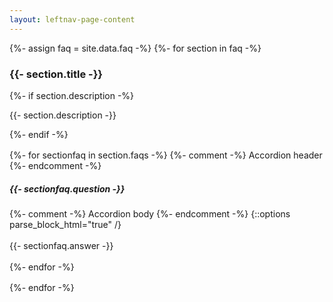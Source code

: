 ```yaml
---
layout: leftnav-page-content
---
```


{%- assign faq = site.data.faq -%}
{%- for section in faq -%}
	<h3>{{- section.title -}}</h3>
	{%- if section.description -%}
		<p>{{- section.description -}}</p>
	{%- endif -%}
	<div style="margin-top:1rem;margin-bottom:1rem;">
		{%- for sectionfaq in section.faqs -%}
		{%- comment -%} Accordion header {%- endcomment -%}
		<div class="col is-large bp-accordion-header padding has-icons-right field has-addons is-marginless">
			<div class="col is-expanded is-fullwidth is-paddingless">
				<h5 class="has-text-grey-dark is-marginless"><b style="cursor:default;">{{- sectionfaq.question -}}</b></h5>
			</div>
			<span class="sgds-icon sgds-icon-plus is-size-4 bp-accordion-button"></span>
		</div>
		{%- comment -%} Accordion body {%- endcomment -%}
		{::options parse_block_html="true" /}
		<div id="accordion-body-{% increment counter %}" class="col padding bp-accordion-body">
			<div class="bp-container is-full padding--top--lg padding--bottom" style="width: 100%">		
				<div class="row is-multiline">
				{{- sectionfaq.answer -}}
				</div>		
			</div>
		</div>
		{%- endfor -%}
	</div>
{%- endfor -%}
